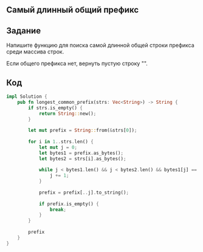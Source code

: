 ## Самый длинный общий префикс
## Задание
Напишите функцию для поиска самой длинной общей строки префикса среди массива строк.

Если общего префикса нет, вернуть пустую строку "".
## Код
``` rust
impl Solution {
    pub fn longest_common_prefix(strs: Vec<String>) -> String {
        if strs.is_empty() {
            return String::new();
        }
        
        let mut prefix = String::from(&strs[0]);
        
        for i in 1..strs.len() {
            let mut j = 0;
            let bytes1 = prefix.as_bytes();
            let bytes2 = strs[i].as_bytes();
            
            while j < bytes1.len() && j < bytes2.len() && bytes1[j] == bytes2[j] {
                j += 1;
            }
            
            prefix = prefix[..j].to_string();
            
            if prefix.is_empty() {
                break;
            }
        }
        
        prefix
    }
}
```
